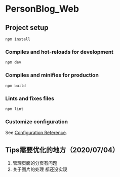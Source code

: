 <!--
 * @Author: Zhang Qing
 * @Date: 2020-07-02 17:24:07
 * @LastEditTime: 2020-07-05 08:19:17
 * @LastEditors: your name
 * @Description: 
 * @FilePath: \PersonalBlog_Web\README.md
--> 


# PersonBlog_Web

## Project setup
```
npm install
```

### Compiles and hot-reloads for development
```
npm dev
```

### Compiles and minifies for production
```
npm build
```

### Lints and fixes files
```
npm lint
```

### Customize configuration
See [Configuration Reference](https://cli.vuejs.org/config/).

## Tips需要优化的地方（2020/07/04）
1. 管理页面的分页有问题
2. 关于图片的处理 都还没实现



